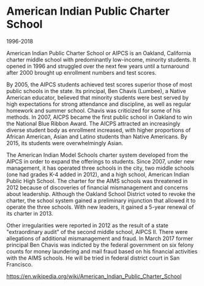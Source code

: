 American Indian Public Charter School
=====================================

1996-2018

American Indian Public Charter School or AIPCS is an Oakland,
California charter middle school with predominantly low-income,
minority students. It opened in 1996 and struggled over the next few
years until a turnaround after 2000 brought up enrollment numbers and
test scores.

By 2005, the AIPCS students achieved test scores superior those of
most public schools in the state. Its principal, Ben Chavis (Lumbee),
a Native American educator, believed that minority students were best
served by high expectations for strong attendance and discipline, as
well as regular homework and summer school. Chavis was criticized for
some of his methods. In 2007, AICPS became the first public school in
Oakland to win the National Blue Ribbon Award. The AICPS attracted
an increasingly diverse student body as enrollment increased, with
higher proportions of African American, Asian and Latino students than
Native Americans. By 2015, its students were overwhelmingly Asian.

The American Indian Model Schools charter system developed from the
AIPCS in order to expand the offerings to students. Since 2007, under
new management, it has operated three schools in the city, two middle
schools (one had grades K-4 added in 2012), and a high school,
American Indian Public High School. The charter for the AIMS schools
was threatened in 2012 because of discoveries of financial
mismanagement and concerns about leadership. Although the Oakland
School District voted to revoke the charter, the school system gained
a preliminary injunction that allowed it to operate the three
schools. With new leaders, it gained a 5-year renewal of its charter
in 2013.

Other irregularities were reported in 2012 as the result of a state
"extraordinary audit" of the second middle school, AIPCS II. There
were allegations of additional mismanagement and fraud. In March 2017
former principal Ben Chavis was indicted by the federal government on
six felony counts for money laundering and mail fraud based on his
financial activities with the AIMS schools. He will be tried in
federal district court in San Francisco.

<https://en.wikipedia.org/wiki/American_Indian_Public_Charter_School>
